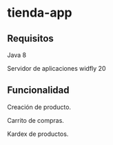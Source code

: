 # tienda-app
Requisitos
------------

Java 8

Servidor de aplicaciones widfly 20

Funcionalidad
------------

Creación de producto.

Carrito de compras.

Kardex de productos.
